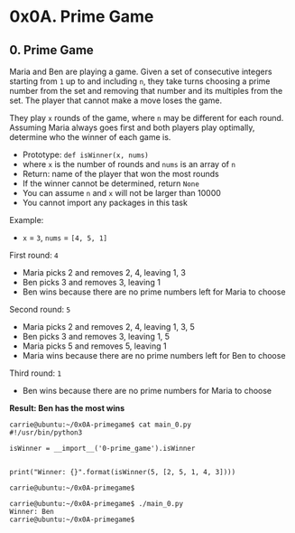 #   0x0A. Prime Game


##  0. Prime Game

Maria and Ben are playing a game. Given a set of consecutive integers starting from `1` up to and including `n`, they take turns choosing a prime number from the set and removing that number and its multiples from the set. The player that cannot make a move loses the game.

They play `x` rounds of the game, where `n` may be different for each round. Assuming Maria always goes first and both players play optimally, determine who the winner of each game is.

*   Prototype: `def isWinner(x, nums)`
*   where `x` is the number of rounds and `nums` is an array of `n`
*   Return: name of the player that won the most rounds
*   If the winner cannot be determined, return `None`
*   You can assume `n` and `x` will not be larger than 10000
*   You cannot import any packages in this task

Example:

*   `x` = `3`, `nums` = `[4, 5, 1]`

First round: `4`

*   Maria picks 2 and removes 2, 4, leaving 1, 3
*   Ben picks 3 and removes 3, leaving 1
*   Ben wins because there are no prime numbers left for Maria to choose

Second round: `5`

*   Maria picks 2 and removes 2, 4, leaving 1, 3, 5
*   Ben picks 3 and removes 3, leaving 1, 5
*   Maria picks 5 and removes 5, leaving 1
*   Maria wins because there are no prime numbers left for Ben to choose

Third round: `1`

*   Ben wins because there are no prime numbers for Maria to choose

**Result: Ben has the most wins**

```
carrie@ubuntu:~/0x0A-primegame$ cat main_0.py
#!/usr/bin/python3

isWinner = __import__('0-prime_game').isWinner


print("Winner: {}".format(isWinner(5, [2, 5, 1, 4, 3])))

carrie@ubuntu:~/0x0A-primegame$
```

```
carrie@ubuntu:~/0x0A-primegame$ ./main_0.py
Winner: Ben
carrie@ubuntu:~/0x0A-primegame$
```
